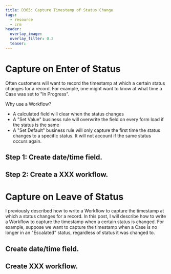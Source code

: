 ```yaml
---
title: D365: Capture Timestamp of Status Change
tags:
  - resource
  - crm
header:
  overlay_image: 
  overlay_filter: 0.2
  teaser: 
---
```


# Capture on Enter of Status

Often customers will want to record the timestamp at which a certain status changes for a record. For example, one might want to know at what time a Case was set to "In Progress". 

Why use a Workflow?
- A calculated field will clear when the status changes
- A "Set Value" business rule will overwrite the field on every form load if the status is the same
- A "Set Default" business rule will only capture the first time the status changes to a specific status. It will not account if the same status occurs again.

## Step 1: Create date/time field.

## Step 2: Create a XXX workflow. 


# Capture on Leave of Status

I previously described how to write a Workflow to capture the timestamp at which a status changes for a record. In this post, I will describe how to write a Workflow to capture the timestamp when a certain status is changed. For example, suppose we want to capture the timestamp when a Case is no longer in an "Escalated" status, regardless of status it was changed to. 

## Create date/time field.

##  Create XXX workflow.
